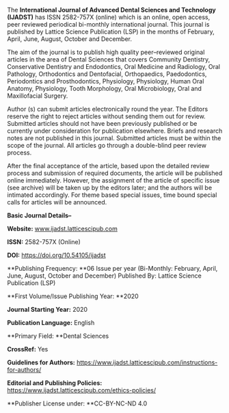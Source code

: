 The **International Journal of Advanced Dental Sciences and Technology (IJADST)** has ISSN 2582-757X (online) which is an online, open access, peer reviewed periodical bi-monthly international journal. This journal is published by Lattice Science Publication (LSP) in the months of February, April, June, August, October and December.

The aim of the journal is to publish high quality peer–reviewed original articles in the area of Dental Sciences that covers Community Dentistry, Conservative Dentistry and Endodontics, Oral Medicine and Radiology, Oral Pathology, Orthodontics and Dentofacial, Orthopaedics, Paedodontics, Periodontics and Prosthodontics, Physiology, Physiology, Human Oral Anatomy, Physiology, Tooth Morphology, Oral Microbiology, Oral and Maxillofacial Surgery.

Author (s) can submit articles electronically round the year. The Editors reserve the right to reject articles without sending them out for review. Submitted articles should not have been previously published or be currently under consideration for publication elsewhere. Briefs and research notes are not published in this journal. Submitted articles must be within the scope of the journal. All articles go through a double-blind peer review process. 

After the final acceptance of the article, based upon the detailed review process and submission of required documents, the article will be published online immediately. However, the assignment of the article of specific issue (see archive) will be taken up by the editors later; and the authors will be intimated accordingly. For theme based special issues, time bound special calls for articles will be announced. 

**Basic Journal Details–**

**Website:** www.ijadst.latticescipub.com

**ISSN:** 2582-757X (Online)

**DOI:** https://doi.org/10.54105/ijadst

**Publishing Frequency: **06 Issue per year (Bi-Monthly: February, April, June, August, October and December)
Published By: Lattice Science Publication (LSP)

**First Volume/Issue Publishing Year: **2020

**Journal Starting Year:** 2020

**Publication Language:** English

**Primary Field: **Dental Sciences

**CrossRef:** Yes

**Guidelines for Authors:** https://www.ijadst.latticescipub.com/instructions-for-authors/

**Editorial and Publishing Policies:** https://www.ijadst.latticescipub.com/ethics-policies/

**Publisher License under: **CC-BY-NC-ND 4.0
